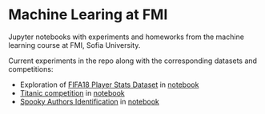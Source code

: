 # Machine Learing at FMI

Jupyter notebooks with experiments and homeworks from the machine learning course at FMI, Sofia University.

Current experiments in the repo along with the corresponding datasets and competitions:
- Exploration of [FIFA18 Player Stats Dataset](https://www.kaggle.com/thec03u5/fifa-18-demo-player-dataset) in [notebook](https://github.com/nbabulkov/fmi-machine-learning/blob/master/Fifa.ipynb)
- [Titanic competition](https://www.kaggle.com/c/titanic) in [notebook](https://github.com/nbabulkov/fmi-machine-learning/blob/master/Titanic.ipynb)
- [Spooky Authors Identification](https://www.kaggle.com/c/spooky-author-identification) in [notebook](https://github.com/nbabulkov/fmi-machine-learning/blob/master/Authors.ipynb)
